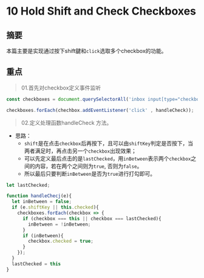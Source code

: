 # 10 Hold Shift and Check Checkboxes

## 摘要

本篇主要是实现通过按下shift鍵和`click`选取多个checkbox的功能。



## 重点

>01.首先对checkbox定义事件监听

```javascript
const checkboxes = document.querySelectorAll('inbox input[type="checkbox"]');

checkboxes.forEach(chechbox.addEventListener('click' , handleCheck));
```


>02.定义处理函数handleCheck 方法。

- 思路：
  - `shift`是在点击`checkbox`后再按下，且可以由`shiftKey`判定是否按下，当两者满足时，再点击另一个`checkbox`出现效果；
  - 可以先定义最后点击的是`lastChecked`，用`inBetween`表示两个`checkbox`之间的内容，若在两个之间则为`true`, 否则为`false`。
  - 所以最后只要判断`inBetween`是否为`true`进行打勾即可。

```javascript
let lastChecked;

function handleChecj(e){
  let inBetween = false;
  if (e.shiftKey || this.checked){
    checkboxes.forEach(checkbox => {
      if (checkbox === this || checkbox === lastChecked){
        inBetween = !inBetween;
      }
      if (inBetween){
        checkbox.checked = true;
      }
    });
  }
  lastChecked = this
}
```

